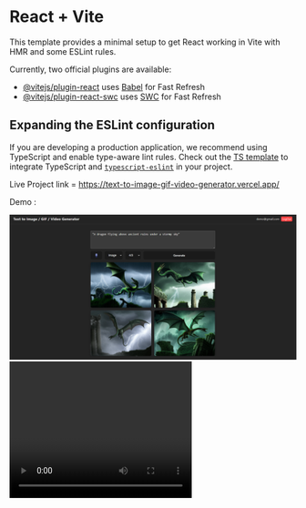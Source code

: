 # React + Vite

This template provides a minimal setup to get React working in Vite with HMR and some ESLint rules.

Currently, two official plugins are available:

- [@vitejs/plugin-react](https://github.com/vitejs/vite-plugin-react/blob/main/packages/plugin-react/README.md) uses [Babel](https://babeljs.io/) for Fast Refresh
- [@vitejs/plugin-react-swc](https://github.com/vitejs/vite-plugin-react-swc) uses [SWC](https://swc.rs/) for Fast Refresh

## Expanding the ESLint configuration

If you are developing a production application, we recommend using TypeScript and enable type-aware lint rules. Check out the [TS template](https://github.com/vitejs/vite/tree/main/packages/create-vite/template-react-ts) to integrate TypeScript and [`typescript-eslint`](https://typescript-eslint.io) in your project.

Live Project link = https://text-to-image-gif-video-generator.vercel.app/

Demo :

<img src = "src\readme assets\dragon image.png" alt="dragon image">
<!-- <video src = "src\readme assets\Video1.mp4" alt="Video1">
<video src = "src\readme assets\Video2.mp4" alt="Video2"> -->

<video width="320" height="240" controls>
  <source src="src\readme assets\Video1.mp4" type="Video1">
  <source src="src\readme assets\Video2.mp4" type="Video2">
</video>
